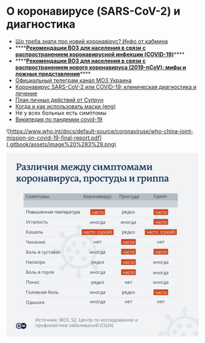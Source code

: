 # О коронавирусе \(SARS-CoV-2\) и диагностика

* [Що треба знати про новий коронавірус? Инфо от кабмина](https://covid19.com.ua/)
* \*\*\*\*[**Рекомендации ВОЗ для населения в связи c распространением коронавирусной инфекции \(COVID-19\)**](https://www.who.int/ru/emergencies/diseases/novel-coronavirus-2019/advice-for-public)\*\*\*\*
* \*\*\*\*[**Рекомендации ВОЗ для населения в связи c распространением нового коронавируса \(2019-nCoV\): мифы и ложные представления**](https://www.who.int/ru/emergencies/diseases/novel-coronavirus-2019/advice-for-public/myth-busters)\*\*\*\*
* [Официальный телеграм канал МОЗ Украина](https://t.me/mozofficial)
* [Коронавирус SARS-CoV-2 или COVID-19: клиническая диагностика и лечение ](https://proautism.info/sars-cov-2/#Kliniceskaa_harakteristika_i_diagnostika)
* [План личных действий от Супрун](https://www.facebook.com/max.semenchuk/posts/10220493542156222?__cft__[0]=AZVzeMSWqj_4hwVO5DysqZHVN3RtkYSYqWJa5jKY6oxEBi81WksCIqQ7y7ohdAgS2B9Pd7fR2O1udM0rrGM4nIyJopLyJHBaWkH3H7DT_rjg8zAlTr_EPZVuxbR0rCJPAqhT2GOQJdNQNXuSa_ekGe0tgWAif5Ph08jXhodrA6ueVMwqGDsEHaGA23WVd0wAjSA&__tn__=%2CO%2CP-R)
* [Когда и как использовать маски \(eng\)](https://www.who.int/emergencies/diseases/novel-coronavirus-2019/advice-for-public/when-and-how-to-use-masks)
* Не у всех больных есть симптомы
* [Википедия по пандемии covid-19](https://ru.wikipedia.org/wiki/%D0%9F%D0%B0%D0%BD%D0%B4%D0%B5%D0%BC%D0%B8%D1%8F_COVID-19)

![https://www.who.int/docs/default-source/coronaviruse/who-china-joint-mission-on-covid-19-final-report.pdf](.gitbook/assets/image%20%283%29.png)

![](.gitbook/assets/image%20%284%29.png)

